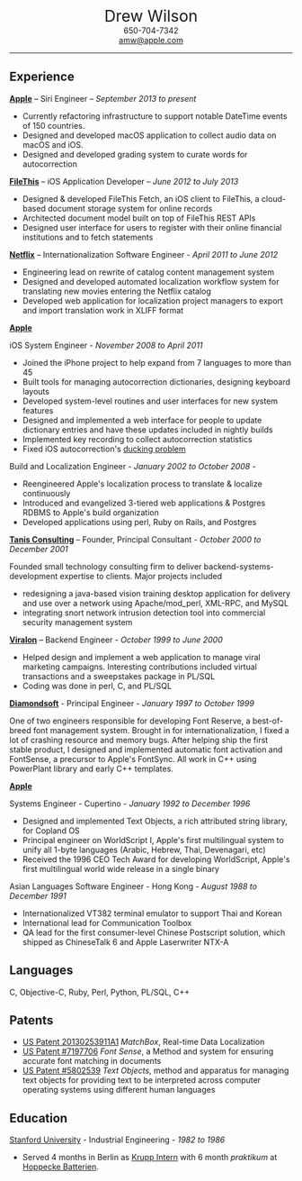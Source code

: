 <div style="text-align:center">
  <span style="font-size:2em;">Drew Wilson</span>
  <div>650-704-7342</div>
  <a href="mailto:amw@apple.com">amw@apple.com</a>
</div>

---

## Experience

**[Apple](https://apple.com)** – Siri Engineer – *September 2013 to present*
- Currently refactoring infrastructure to support notable DateTime events of 150 countries.
- Designed and developed macOS application to collect audio data on macOS and iOS.
- Designed and developed grading system to curate words for autocorrection



**[FileThis](https://filethis.com)** – iOS Application Developer – *June 2012 to July 2013*

- Designed & developed FileThis Fetch, an iOS client to FileThis, a cloud-based document storage system for online records
- Architected document model built on top of FileThis REST APIs
- Designed user interface for users to register with their online financial institutions and to fetch statements

**[Netflix](https://netflix.com)** – Internationalization Software Engineer - *April 2011 to June 2012*

- Engineering lead on rewrite of catalog content management system
- Designed and developed automated localization workflow system for translating new movies entering the Netflix catalog
- Developed web application for localization project managers to export and import translation work in XLIFF format


**[Apple](https://apple.com)**

iOS System Engineer - *November 2008 to April 2011*

- Joined the iPhone project to help expand from 7 languages to more than 45
- Built tools for managing autocorrection dictionaries, designing keyboard layouts
- Developed system-level routines and user interfaces for new system features
- Designed and implemented a web interface for people to update dictionary entries and have these updates included in nightly builds
- Implemented key recording to collect autocorrection statistics
- Fixed iOS autocorrection's [ducking problem](https://www.autocorrectfail.org)

Build and Localization Engineer - *January 2002 to October 2008* -

- Reengineered Apple's localization process to translate & localize continuously
- Introduced and evangelized 3-tiered web applications & Postgres RDBMS to Apple's build organization
- Developed applications using perl, Ruby on Rails, and Postgres

**[Tanis Consulting](https://web.archive.org/web/20010924075155/http://www.tanisconsulting.com/)** – Founder, Principal Consultant - *October 2000 to December 2001*

Founded small technology consulting firm to deliver backend-systems-development expertise to clients. Major projects included
- redesigning a java-based vision training desktop application for delivery and use over a network using Apache/mod_perl, XML-RPC, and MySQL
- integrating snort network intrusion detection tool into commercial security management system


**[Viralon](https://web.archive.org/web/20020326203212/http://viralon.com:80/)** – Backend Engineer - *October 1999 to June 2000*

- Helped design and implement a web application to manage viral marketing campaigns. Interesting contributions included virtual transactions and a sweepstakes package in PL/SQL
- Coding was done in perl, C, and PL/SQL

**[Diamondsoft](http://tidbits.com/article/7248)** - Principal Engineer - *January 1997 to October 1999*

One of two engineers responsible for developing Font Reserve, a best-of-breed font management system. Brought in for internationalization, I fixed a lot of crashing resource and memory bugs. After helping ship the first stable product, I designed and implemented automatic font activation and FontSense, a precursor to Apple's FontSync. All work in C++ using PowerPlant library and early C++ templates.


**[Apple](https://apple.com)**

Systems Engineer - Cupertino - *January 1992 to December 1996*

- Designed and implemented Text Objects, a rich attributed string library, for Copland OS
- Principal engineer on WorldScript I, Apple's first multilingual system to unify all 1-byte languages (Arabic, Hebrew, Thai, Devenagari, etc)
- Received the 1996 CEO Tech Award for developing WorldScript, Apple's first multilingual world wide release in a single binary

Asian Languages Software Engineer - Hong Kong - *August 1988 to December 1991*

- Internationalized VT382 terminal emulator to support Thai and Korean
- International lead for Communication Toolbox
- QA lead for the first consumer-level Chinese Postscript solution, which shipped as ChineseTalk 6 and Apple Laserwriter NTX-A

## Languages

C, Objective-C, Ruby, Perl, Python, PL/SQL, C++

## Patents

- [US Patent 20130253911A1](https://appft.uspto.gov/netacgi/nph-Parser?Sect1=PTO1&Sect2=HITOFF&p=1&u=/netahtml/PTO/srchnum.html&r=1&f=G&l=50&d=PG01&s1=20130253911.PGNR.) *MatchBox*, Real-time Data Localization
- [US Patent #7197706](https://patft.uspto.gov/netacgi/nph-Parser?Sect1=PTO1&Sect2=HITOFF&d=PALL&p=1&u=%2Fnetahtml%2FPTO%2Fsrchnum.htm&r=1&f=G&l=50&s1=7,197,706.PN.&OS=PN/7,197,706&RS=PN/7,197,706) *Font Sense*, a Method and system for ensuring accurate font matching in documents
- [US Patent #5802539](https://patft.uspto.gov/netacgi/nph-Parser?Sect1=PTO1&Sect2=HITOFF&p=1&u=/netahtml/PTO/srchnum.html&r=1&f=G&l=50&d=PALL&s1=5802539.PN.) *Text Objects*, method and apparatus for managing text objects for providing text to be interpreted across computer operating systems using different human languages


## Education

[Stanford University](https://www.stanford.edu/) - Industrial Engineering - *1982 to 1986*

- Served 4 months in Berlin as [Krupp Intern](https://cardinalservice.stanford.edu/opportunities/krupp-internship-program) with 6 month *praktikum* at [Hoppecke Batterien](https://www.hoppecke.com/en/).
